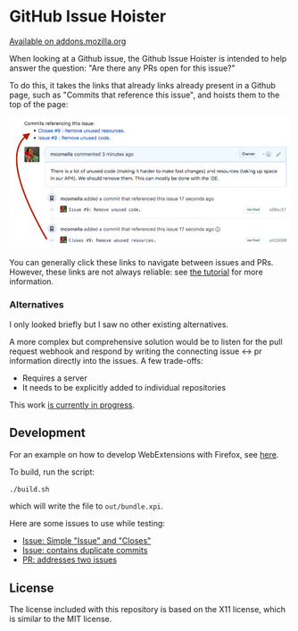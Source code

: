 # GitHub Issue Hoister
[Available on addons.mozilla.org](https://addons.mozilla.org/en-US/firefox/addon/github-issue-hoister/)

When looking at a Github issue, the Github Issue Hoister is intended to help answer the question: "Are there any PRs open for this issue?"

To do this, it takes the links that already links already present in a Github page, such as "Commits that reference this issue", and hoists them to the top of the page:

![Example of issue hoister](docs/im/example.png)

You can generally click these links to navigate between issues and PRs. However, these links are not always reliable: see [the tutorial][] for more information.

### Alternatives
I only looked briefly but I saw no other existing alternatives.

A more complex but comprehensive solution would be to listen for the pull
request webhook and respond by writing the connecting issue <-> pr information
directly into the issues. A few trade-offs:
- Requires a server
- It needs to be explicitly added to individual repositories

This work [is currently in progress][kotbot].

## Development
For an example on how to develop WebExtensions with Firefox, see [here][webex].

To build, run the script:
```sh
./build.sh
```

which will write the file to `out/bundle.xpi`.

Here are some issues to use while testing:
- [Issue: Simple "Issue" and "Closes"](https://github.com/mozilla-mobile/firefox-tv/issues/293)
- [Issue: contains duplicate commits](https://github.com/mozilla-mobile/firefox-tv/issues/295)
- [PR: addresses two issues](https://github.com/mcomella/Spoon-Knife/pull/7)

## License
The license included with this repository is based on the X11 license, which is
similar to the MIT license.

[kotbot]: https://github.com/mcomella/moz_mobile_github_helper
[webex]: https://developer.mozilla.org/en-US/Add-ons/WebExtensions/Your_first_WebExtension
[the tutorial]: https://github.com/mcomella/github-issue-hoister/blob/master/docs/tutorial.md
